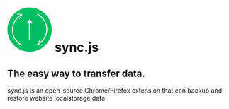 # ![icon](icon.png) sync.js
## The easy way to transfer data.
sync.js is an open-source Chrome/Firefox extension that can backup and restore website localstorage data
